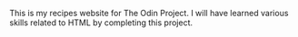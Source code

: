 This is my recipes website for The Odin Project. I will have learned various skills related to HTML by completing this project.
